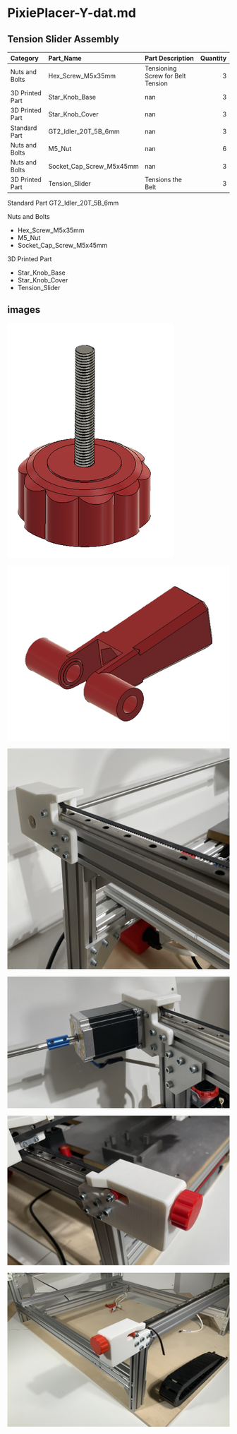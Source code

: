 
# PixiePlacer-Y-dat.md

## Tension Slider Assembly 

| Category        | Part_Name                | Part Description                  | Quantity |
|:----------------|:-------------------------|:----------------------------------|---------:|
| Nuts and Bolts  | Hex_Screw_M5x35mm        | Tensioning Screw for Belt Tension |        3 |
| 3D Printed Part | Star_Knob_Base           | nan                               |        3 |
| 3D Printed Part | Star_Knob_Cover          | nan                               |        3 |
| Standard Part   | GT2_Idler_20T_5B_6mm     | nan                               |        3 |
| Nuts and Bolts  | M5_Nut                   | nan                               |        6 |
| Nuts and Bolts  | Socket_Cap_Screw_M5x45mm | nan                               |        3 |
| 3D Printed Part | Tension_Slider           | Tensions the Belt                 |        3 |



Standard Part
GT2_Idler_20T_5B_6mm 


Nuts and Bolts
- Hex_Screw_M5x35mm 
- M5_Nut 
- Socket_Cap_Screw_M5x45mm



3D Printed Part
- Star_Knob_Base
- Star_Knob_Cover 
- Tension_Slider 


## images 

![](1.png)

![](2.png)

![](3.jpeg)

![](4.jpeg)

![](5.jpeg)

![](6.jpeg)

